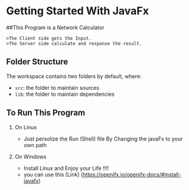 # Getting Started With JavaFx 

##This Program is a Network Calculator 

    >The Client side gets the Input.
    >The Server side calculate and response the result.
    

## Folder Structure

The workspace contains two folders by default, where:

- `src`: the folder to maintain sources
- `lib`: the folder to maintain dependencies

## To Run This Program 
1. On Linux
    * Just persolize the Run (Shell)  file By Changing the javaFx to your own path

2. On Windows 
    * Install Linux and Enjoy your Life !!!!
    * you can use this [Link] (https://openjfx.io/openjfx-docs/#install-javafx)
